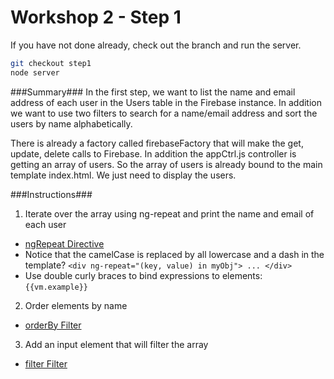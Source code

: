 # Workshop 2 - Step 1

If you have not done already, check out the branch and run the server.

```bash
git checkout step1
node server
```

###Summary###
In the first step, we want to list the name and email address of each user in the Users table in the Firebase instance. In addition we want to use two filters to search for a name/email address and sort the users by name alphabetically.

There is already a factory called firebaseFactory that will make the get, update, delete calls to Firebase. In addition the appCtrl.js controller is getting an array of users. So the array of users is already bound to the main template index.html. We just need to display the users.

###Instructions###
1. Iterate over the array using ng-repeat and print the name and email of each user
 * [ngRepeat Directive](https://docs.angularjs.org/api/ng/directive/ngRepeat)
 * Notice that the camelCase is replaced by all lowercase and a dash in the template? ```<div ng-repeat="(key, value) in myObj"> ... </div>```
 * Use double curly braces to bind expressions to elements: ```{{vm.example}}```
2. Order elements by name
 * [orderBy Filter](https://docs.angularjs.org/api/ng/filter/orderBy)
3. Add an input element that will filter the array
 * [filter Filter](https://docs.angularjs.org/api/ng/filter/filter)


[nodemon]: http://nodemon.io/
[browserify]: http://browserify.org/
[watchify]: https://www.npmjs.com/package/watchify
